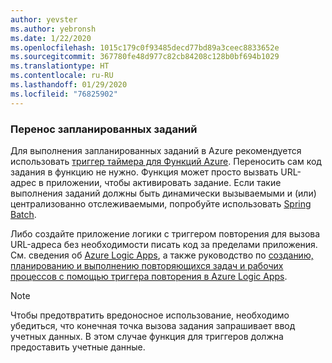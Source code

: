 ```yaml
---
author: yevster
ms.author: yebronsh
ms.date: 1/22/2020
ms.openlocfilehash: 1015c179c0f93485decd77bd89a3ceec8833652e
ms.sourcegitcommit: 367780fe48d977c82cb84208c128b0bf694b1029
ms.translationtype: HT
ms.contentlocale: ru-RU
ms.lasthandoff: 01/29/2020
ms.locfileid: "76825902"
---
```

### <a name="migrate-scheduled-jobs"></a>Перенос запланированных заданий

Для выполнения запланированных заданий в Azure рекомендуется использовать [триггер таймера для Функций Azure](/azure/azure-functions/functions-bindings-timer). Переносить сам код задания в функцию не нужно. Функция может просто вызвать URL-адрес в приложении, чтобы активировать задание. Если такие выполнения заданий должны быть динамически вызываемыми и (или) централизованно отслеживаемыми, попробуйте использовать [Spring Batch](https://spring.io/projects/spring-batch).

Либо создайте приложение логики с триггером повторения для вызова URL-адреса без необходимости писать код за пределами приложения. См. сведения об [Azure Logic Apps](/azure/logic-apps/logic-apps-overview), а также руководство по [созданию, планированию и выполнению повторяющихся задач и рабочих процессов с помощью триггера повторения в Azure Logic Apps](/azure/connectors/connectors-native-recurrence).

> [!NOTE]
> Чтобы предотвратить вредоносное использование, необходимо убедиться, что конечная точка вызова задания запрашивает ввод учетных данных. В этом случае функция для триггеров должна предоставить учетные данные.
